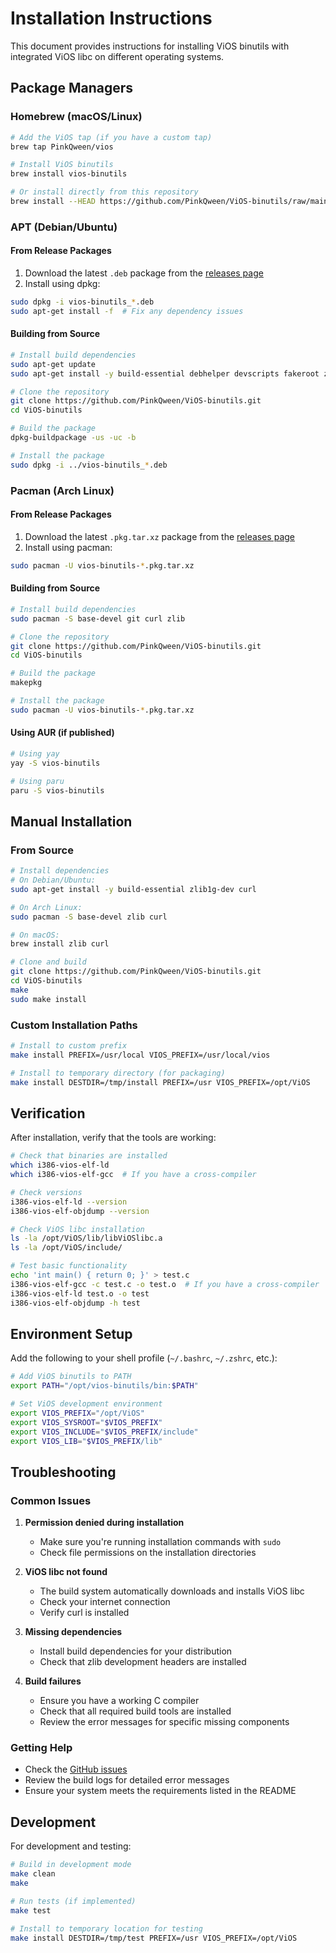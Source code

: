 # Installation Instructions

This document provides instructions for installing ViOS binutils with integrated ViOS libc on different operating systems.

## Package Managers

### Homebrew (macOS/Linux)

```bash
# Add the ViOS tap (if you have a custom tap)
brew tap PinkQween/vios

# Install ViOS binutils
brew install vios-binutils

# Or install directly from this repository
brew install --HEAD https://github.com/PinkQween/ViOS-binutils/raw/main/Formula/vios-binutils.rb
```

### APT (Debian/Ubuntu)

#### From Release Packages

1. Download the latest `.deb` package from the [releases page](https://github.com/PinkQween/ViOS-binutils/releases)
2. Install using dpkg:

```bash
sudo dpkg -i vios-binutils_*.deb
sudo apt-get install -f  # Fix any dependency issues
```

#### Building from Source

```bash
# Install build dependencies
sudo apt-get update
sudo apt-get install -y build-essential debhelper devscripts fakeroot zlib1g-dev curl

# Clone the repository
git clone https://github.com/PinkQween/ViOS-binutils.git
cd ViOS-binutils

# Build the package
dpkg-buildpackage -us -uc -b

# Install the package
sudo dpkg -i ../vios-binutils_*.deb
```

### Pacman (Arch Linux)

#### From Release Packages

1. Download the latest `.pkg.tar.xz` package from the [releases page](https://github.com/PinkQween/ViOS-binutils/releases)
2. Install using pacman:

```bash
sudo pacman -U vios-binutils-*.pkg.tar.xz
```

#### Building from Source

```bash
# Install build dependencies
sudo pacman -S base-devel git curl zlib

# Clone the repository
git clone https://github.com/PinkQween/ViOS-binutils.git
cd ViOS-binutils

# Build the package
makepkg

# Install the package
sudo pacman -U vios-binutils-*.pkg.tar.xz
```

#### Using AUR (if published)

```bash
# Using yay
yay -S vios-binutils

# Using paru
paru -S vios-binutils
```

## Manual Installation

### From Source

```bash
# Install dependencies
# On Debian/Ubuntu:
sudo apt-get install -y build-essential zlib1g-dev curl

# On Arch Linux:
sudo pacman -S base-devel zlib curl

# On macOS:
brew install zlib curl

# Clone and build
git clone https://github.com/PinkQween/ViOS-binutils.git
cd ViOS-binutils
make
sudo make install
```

### Custom Installation Paths

```bash
# Install to custom prefix
make install PREFIX=/usr/local VIOS_PREFIX=/usr/local/vios

# Install to temporary directory (for packaging)
make install DESTDIR=/tmp/install PREFIX=/usr VIOS_PREFIX=/opt/ViOS
```

## Verification

After installation, verify that the tools are working:

```bash
# Check that binaries are installed
which i386-vios-elf-ld
which i386-vios-elf-gcc  # If you have a cross-compiler

# Check versions
i386-vios-elf-ld --version
i386-vios-elf-objdump --version

# Check ViOS libc installation
ls -la /opt/ViOS/lib/libViOSlibc.a
ls -la /opt/ViOS/include/

# Test basic functionality
echo 'int main() { return 0; }' > test.c
i386-vios-elf-gcc -c test.c -o test.o  # If you have a cross-compiler
i386-vios-elf-ld test.o -o test
i386-vios-elf-objdump -h test
```

## Environment Setup

Add the following to your shell profile (`~/.bashrc`, `~/.zshrc`, etc.):

```bash
# Add ViOS binutils to PATH
export PATH="/opt/vios-binutils/bin:$PATH"

# Set ViOS development environment
export VIOS_PREFIX="/opt/ViOS"
export VIOS_SYSROOT="$VIOS_PREFIX"
export VIOS_INCLUDE="$VIOS_PREFIX/include"
export VIOS_LIB="$VIOS_PREFIX/lib"
```

## Troubleshooting

### Common Issues

1. **Permission denied during installation**
   - Make sure you're running installation commands with `sudo`
   - Check file permissions on the installation directories

2. **ViOS libc not found**
   - The build system automatically downloads and installs ViOS libc
   - Check your internet connection
   - Verify curl is installed

3. **Missing dependencies**
   - Install build dependencies for your distribution
   - Check that zlib development headers are installed

4. **Build failures**
   - Ensure you have a working C compiler
   - Check that all required build tools are installed
   - Review the error messages for specific missing components

### Getting Help

- Check the [GitHub issues](https://github.com/PinkQween/ViOS-binutils/issues)
- Review the build logs for detailed error messages
- Ensure your system meets the requirements listed in the README

## Development

For development and testing:

```bash
# Build in development mode
make clean
make

# Run tests (if implemented)
make test

# Install to temporary location for testing
make install DESTDIR=/tmp/test PREFIX=/usr VIOS_PREFIX=/opt/ViOS
```
